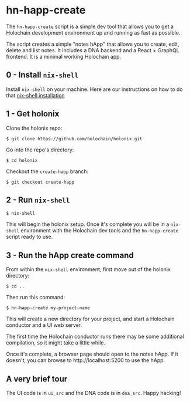 # hn-happ-create

The `hn-happ-create` script is a simple dev tool that allows you to get a Holochain development environment up and running as fast as possible.

The script creates a simple "notes hApp" that allows you to create, edit, delete and list notes. It includes a DNA backend and a React + GraphQL frontend. It is a minimal working Holochain app.

## 0 - Install `nix-shell`

Install `nix-shell` on your machine. Here are our instructions on how to do that [nix-shell installation](fixme)

## 1 - Get holonix

Clone the holonix repo:

```
$ git clone https://github.com/holochain/holonix.git
```

Go into the repo's directory:

```
$ cd holonix
```

Checkout the `create-happ` branch:

```
$ git checkout create-happ
```

## 2 - Run `nix-shell`

```
$ nix-shell
```

This will begin the holonix setup. Once it's complete you will be in a `nix-shell` environment with the Holochain dev tools and the `hn-happ-create` script ready to use.

## 3 - Run the hApp create command

From within the `nix-shell` environment, first move out of the holonix directory:

```
$ cd ..
```

Then run this command:

```
$ hn-happ-create my-project-name
```

This will create a new directory for your project, and start a Holochain conductor and a UI web server.

The first time the Holochain conductor runs there may be some additional compilation, so it might take a little while.

Once it's complete, a browser page should open to the notes hApp. If it doesn't, you can browse to http://localhost:5200 to use the hApp.

## A very brief tour

The UI code is in `ui_src` and the DNA code is in `dna_src`. Happy hacking!